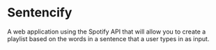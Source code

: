 # Sentencify

A web application using the Spotify API that will allow you to create a playlist based on the words in a sentence that a user types in as input. 
